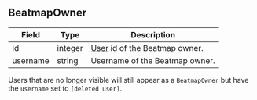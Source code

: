 ## BeatmapOwner

Field    | Type    | Description
-------- | ------- | ------------
id       | integer | [User](#user) id of the Beatmap owner.
username | string  | Username of the Beatmap owner.

Users that are no longer visible will still appear as a `BeatmapOwner` but have the `username` set to `[deleted user]`.
